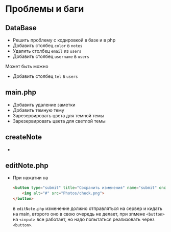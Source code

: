 # Проблемы и баги

## DataBase
- Решить проблему с кодировкой в базе и в php
- Добавить столбец ``color`` в ``notes``
- Удалить столбец ``email`` из ``users``
- Добавить столбец ``username`` в ``users``

Может быть можно
- Добавить столбец ``tel`` в ``users``

## main.php
- Добавить удаление заметки
- Добавить темную тему
- Зарезервировать цвета для темной темы
- Зарезервировать цвета для светлой темы

## createNote
- 
## editNote.php
- При нажатии на
    ```HTML
    <button type="submit" title="Сохранить изменения" name="submit" onclick="location.href='main.php';">
        <img alt="#" src="Photos/check.png">
    </button>
    ```
  в ``editNote.php`` изменение должно отправляться на сервер и кидать на main, второго оно в свою очередь не делает, при зпмене ``<button>`` на ``<input>`` все работает, но надо попытаться реализовать через ``<button>``.


